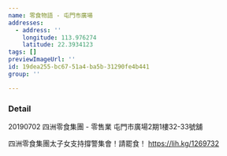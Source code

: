 ```yaml
---
name: 零食物語 - 屯門市廣場
addresses:
  - address: ''
    longitude: 113.976274
    latitude: 22.3934123
tags: []
previewImageUrl: ''
id: 19dea255-bc67-51a4-ba5b-31290fe4b441
group: ''

---
```

### Detail
20190702
四洲零食集團 - 零售業
屯門市廣場2期1樓32-33號舖

四洲零食集團太子女支持撐警集會！請罷食！
https://lih.kg/1269732

